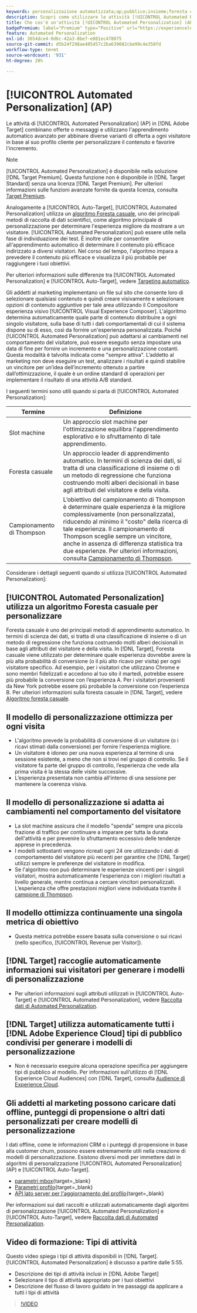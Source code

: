 ```yaml
---
keywords: personalizzazione automatizzata;ap;pubblico;insieme;foresta casuale;slot multi-armed;thompson sampling;ml;machine learning
description: Scopri come utilizzare le attività [!UICONTROL Automated Personalization] (AP) in [!DNL Adobe Target] che utilizzano l'apprendimento automatico avanzato per abbinare diverse varianti di offerta a ogni visitatore.
title: Che cos'è un'attività [!UICONTROL Automated Personalization] (AP)?
badgePremium: label="Premium" type="Positive" url="https://experienceleague.adobe.com/docs/target/using/introduction/intro.html?lang=en#premium newtab=true" tooltip="Vedi cosa è incluso in Target Premium."
feature: Automated Personalization
exl-id: 3654dce4-0d6c-42a3-8be7-e081ec478075
source-git-commit: d5b24f298ae405d57c2ba639082cbe99c4e358fd
workflow-type: tm+mt
source-wordcount: '931'
ht-degree: 28%

---
```


# [!UICONTROL Automated Personalization] (AP)

Le attività di [!UICONTROL Automated Personalization] (AP) in [!DNL Adobe Target] combinano offerte o messaggi e utilizzano l&#39;apprendimento automatico avanzato per abbinare diverse varianti di offerta a ogni visitatore in base al suo profilo cliente per personalizzare il contenuto e favorire l&#39;incremento.

>[!NOTE]
>
>[!UICONTROL Automated Personalization] è disponibile nella soluzione [!DNL Target Premium]. Questa funzione non è disponibile in [!DNL Target Standard] senza una licenza [!DNL Target Premium]. Per ulteriori informazioni sulle funzioni avanzate fornite da questa licenza, consulta [Target Premium](/help/main/c-intro/intro.md#premium).

Analogamente a [!UICONTROL Auto-Target], [!UICONTROL Automated Personalization] utilizza un [algoritmo Foresta casuale](/help/main/c-activities/t-automated-personalization/algo-random-forest.md), uno dei principali metodi di raccolta di dati scientifici, come algoritmo principale di personalizzazione per determinare l&#39;esperienza migliore da mostrare a un visitatore. [!UICONTROL Automated Personalization] può essere utile nella fase di individuazione dei test. È inoltre utile per consentire all&#39;apprendimento automatico di determinare il contenuto più efficace indirizzato a diversi visitatori. Nel corso del tempo, l&#39;algoritmo impara a prevedere il contenuto più efficace e visualizza il più probabile per raggiungere i tuoi obiettivi.

Per ulteriori informazioni sulle differenze tra [!UICONTROL Automated Personalization] e [!UICONTROL Auto-Target], vedere [Targeting automatico](/help/main/c-activities/auto-target/auto-target-to-optimize.md#section_BA4D83BE40F14A96BE7CBC7C7CF2A8FB).

Gli addetti al marketing implementano un file sul sito che consente loro di selezionare qualsiasi contenuto e quindi creare visivamente e selezionare opzioni di contenuto aggiuntive per tale area utilizzando il Compositore esperienza visivo [!UICONTROL Visual Experience Composer]. L&#39;algoritmo determina automaticamente quale parte di contenuto distribuire a ogni singolo visitatore, sulla base di tutti i dati comportamentali di cui il sistema dispone su di esso, così da fornire un&#39;esperienza personalizzata. Poiché [!UICONTROL Automated Personalization] può adattarsi ai cambiamenti nel comportamento del visitatore, può essere eseguito senza impostare una data di fine per fornire un incremento e una personalizzazione costanti. Questa modalità è talvolta indicata come &quot;sempre attiva&quot;. L’addetto al marketing non deve eseguire un test, analizzare i risultati e quindi stabilire un vincitore per un’idea dell’incremento ottenuto a partire dall’ottimizzazione, il quale è un ordine standard di operazioni per implementare il risultato di una attività A/B standard.

I seguenti termini sono utili quando si parla di [!UICONTROL Automated Personalization]:

| Termine | Definizione |
|---|---|
| Slot machine | Un approccio slot machine per l&#39;ottimizzazione equilibra l&#39;apprendimento esplorativo e lo sfruttamento di tale apprendimento. |
| Foresta casuale | Un approccio leader di apprendimento automatico. In termini di scienza dei dati, si tratta di una classificazione di insieme o di un metodo di regressione che funziona costruendo molti alberi decisionali in base agli attributi del visitatore e della visita. |
| Campionamento di Thompson | L’obiettivo del campionamento di Thompson è determinare quale esperienza è la migliore complessivamente (non personalizzata), riducendo al minimo il &quot;costo&quot; della ricerca di tale esperienza. Il campionamento di Thompson sceglie sempre un vincitore, anche in assenza di differenza statistica tra due esperienze. Per ulteriori informazioni, consulta [Campionamento di Thompson](https://en.wikipedia.org/wiki/Thompson_sampling). |

Considerare i dettagli seguenti quando si utilizza [!UICONTROL Automated Personalization]:

## [!UICONTROL Automated Personalization] utilizza un algoritmo Foresta casuale per personalizzare

Foresta casuale è uno dei principali metodi di apprendimento automatico. In termini di scienza dei dati, si tratta di una classificazione di insieme o di un metodo di regressione che funziona costruendo molti alberi decisionali in base agli attributi del visitatore e della visita. In [!DNL Target], Foresta casuale viene utilizzato per determinare quale esperienza dovrebbe avere la più alta probabilità di conversione (o il più alto ricavo per visita) per ogni visitatore specifico. Ad esempio, per i visitatori che utilizzano Chrome e sono membri fidelizzati e accedono al tuo sito il martedì, potrebbe essere più probabile la conversione con l’esperienza A. Per i visitatori provenienti da New York potrebbe essere più probabile la conversione con l’esperienza B. Per ulteriori informazioni sulla foresta casuale in [!DNL Target], vedere [Algoritmo foresta casuale](/help/main/c-activities/t-automated-personalization/algo-random-forest.md).

## Il modello di personalizzazione ottimizza per ogni visita

* L&#39;algoritmo prevede la probabilità di conversione di un visitatore (o i ricavi stimati dalla conversione) per fornire l&#39;esperienza migliore.
* Un visitatore è idoneo per una nuova esperienza al termine di una sessione esistente, a meno che non si trovi nel gruppo di controllo. Se il visitatore fa parte del gruppo di controllo, l’esperienza che vede alla prima visita è la stessa delle visite successive.
* L’esperienza presentata non cambia all’interno di una sessione per mantenere la coerenza visiva.

## Il modello di personalizzazione si adatta ai cambiamenti nel comportamento del visitatore

* La slot machine assicura che il modello &quot;spenda&quot; sempre una piccola frazione di traffico per continuare a imparare per tutta la durata dell&#39;attività e per prevenire lo sfruttamento eccessivo delle tendenze apprese in precedenza.
* I modelli sottostanti vengono ricreati ogni 24 ore utilizzando i dati di comportamento del visitatore più recenti per garantire che [!DNL Target] utilizzi sempre le preferenze del visitatore in modifica.
* Se l&#39;algoritmo non può determinare le esperienze vincenti per i singoli visitatori, mostra automaticamente l&#39;esperienza con i migliori risultati a livello generale, mentre continua a cercare vincitori personalizzati. L’esperienza che offre prestazioni migliori viene individuata tramite il [campione di Thompson](https://en.wikipedia.org/wiki/Thompson_sampling).

## Il modello ottimizza continuamente una singola metrica di obiettivo

* Questa metrica potrebbe essere basata sulla conversione o sui ricavi (nello specifico, [!UICONTROL Revenue per Visitor]).

## [!DNL Target] raccoglie automaticamente informazioni sui visitatori per generare i modelli di personalizzazione

* Per ulteriori informazioni sugli attributi utilizzati in [!UICONTROL Auto-Target] e [!UICONTROL Automated Personalization], vedere [Raccolta dati di Automated Personalization](/help/main/c-activities/t-automated-personalization/ap-data.md).

## [!DNL Target] utilizza automaticamente tutti i [!DNL Adobe Experience Cloud] tipi di pubblico condivisi per generare i modelli di personalizzazione

* Non è necessario eseguire alcuna operazione specifica per aggiungere tipi di pubblico al modello. Per informazioni sull’utilizzo di [!DNL Experience Cloud Audiences] con [!DNL Target], consulta [Audience di Experience Cloud](/help/main/c-integrating-target-with-mac/mmp.md).

## Gli addetti al marketing possono caricare dati offline, punteggi di propensione o altri dati personalizzati per creare modelli di personalizzazione

I dati offline, come le informazioni CRM o i punteggi di propensione in base alla customer churn, possono essere estremamente utili nella creazione di modelli di personalizzazione. Esistono diversi modi per immettere dati in algoritmi di personalizzazione [!UICONTROL Automated Personalization] (AP) e [!UICONTROL Auto-Target].

* [parametri mbox](https://experienceleague.adobe.com/docs/target-dev/developer/implementation/methods/methods-to-get-data-into-target.html?lang=it){target=_blank}
* [Parametri profilo](https://experienceleague.adobe.com/docs/target-dev/developer/implementation/methods/methods-to-get-data-into-target.html?lang=it){target=_blank}
* [API lato server per l&#39;aggiornamento del profilo](https://experienceleague.adobe.com/docs/target-dev/developer/implementation/methods/methods-to-get-data-into-target.html?lang=it){target=_blank}

Per informazioni sui dati raccolti e utilizzati automaticamente dagli algoritmi di personalizzazione [!UICONTROL Automated Personalization] e [!UICONTROL Auto-Target], vedere [Raccolta dati di Automated Personalization](/help/main/c-activities/t-automated-personalization/ap-data.md).

## Video di formazione: Tipi di attività

Questo video spiega i tipi di attività disponibili in [!DNL Target]. [!UICONTROL Automated Personalization] è discusso a partire dalle 5:55.

* Descrizione dei tipi di attività inclusi in [!DNL Adobe Target]
* Selezionare il tipo di attività appropriato per i tuoi obiettivi
* Descrizione del flusso di lavoro guidato in tre passaggi da applicare a tutti i tipi di attività

>[!VIDEO](https://video.tv.adobe.com/v/17386)
